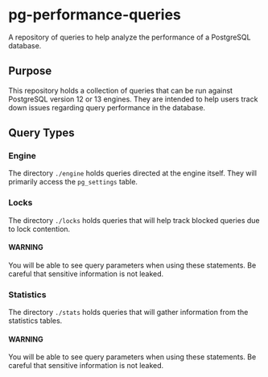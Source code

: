 # pg-performance-queries

A repository of queries to help analyze the performance of a PostgreSQL database.

## Purpose

This repository holds a collection of queries that can be run against PostgreSQL version 12 or 13 engines. They are intended to help users track down issues regarding query performance in the database.

## Query Types

### Engine

The directory `./engine` holds queries directed at the engine itself. They will primarily access the `pg_settings` table.

### Locks

The directory `./locks` holds queries that will help track blocked queries due to lock contention.

#### WARNING

You will be able to see query parameters when using these statements. Be careful that sensitive information is not leaked.

### Statistics

The directory `./stats` holds queries that will gather information from the statistics tables.

#### WARNING

You will be able to see query parameters when using these statements. Be careful that sensitive information is not leaked.
